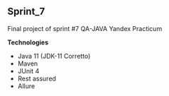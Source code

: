 ## Sprint_7

Final project of sprint #7 QA-JAVA Yandex Practicum 

**Technologies**
- Java 11 (JDK-11 Corretto)
- Maven
- JUnit 4
- Rest assured
- Allure
